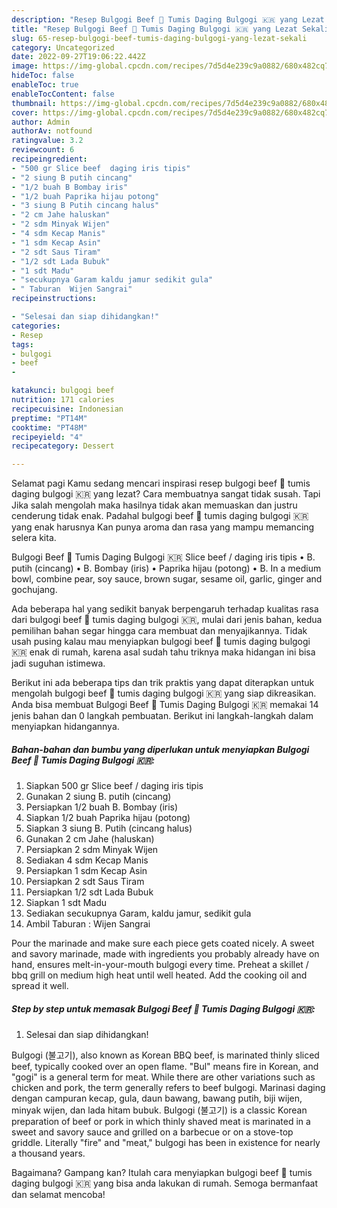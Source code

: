 ```yaml
---
description: "Resep Bulgogi Beef 🥓 Tumis Daging Bulgogi 🇰🇷 yang Lezat Sekali"
title: "Resep Bulgogi Beef 🥓 Tumis Daging Bulgogi 🇰🇷 yang Lezat Sekali"
slug: 65-resep-bulgogi-beef-tumis-daging-bulgogi-yang-lezat-sekali
category: Uncategorized
date: 2022-09-27T19:06:22.442Z
image: https://img-global.cpcdn.com/recipes/7d5d4e239c9a0882/680x482cq70/bulgogi-beef-tumis-daging-bulgogi-foto-resep-utama.jpg
hideToc: false
enableToc: true
enableTocContent: false
thumbnail: https://img-global.cpcdn.com/recipes/7d5d4e239c9a0882/680x482cq70/bulgogi-beef-tumis-daging-bulgogi-foto-resep-utama.jpg
cover: https://img-global.cpcdn.com/recipes/7d5d4e239c9a0882/680x482cq70/bulgogi-beef-tumis-daging-bulgogi-foto-resep-utama.jpg
author: Admin
authorAv: notfound
ratingvalue: 3.2
reviewcount: 6
recipeingredient:
- "500 gr Slice beef  daging iris tipis"
- "2 siung B putih cincang"
- "1/2 buah B Bombay iris"
- "1/2 buah Paprika hijau potong"
- "3 siung B Putih cincang halus"
- "2 cm Jahe haluskan"
- "2 sdm Minyak Wijen"
- "4 sdm Kecap Manis"
- "1 sdm Kecap Asin"
- "2 sdt Saus Tiram"
- "1/2 sdt Lada Bubuk"
- "1 sdt Madu"
- "secukupnya Garam kaldu jamur sedikit gula"
- " Taburan  Wijen Sangrai"
recipeinstructions:

- "Selesai dan siap dihidangkan!"
categories:
- Resep
tags:
- bulgogi
- beef
- 

katakunci: bulgogi beef  
nutrition: 171 calories
recipecuisine: Indonesian
preptime: "PT14M"
cooktime: "PT48M"
recipeyield: "4"
recipecategory: Dessert

---
```



Selamat pagi Kamu sedang mencari inspirasi resep bulgogi beef 🥓 tumis daging bulgogi 🇰🇷 yang lezat? Cara membuatnya sangat tidak susah. Tapi Jika salah mengolah maka hasilnya tidak akan memuaskan dan justru cenderung tidak enak. Padahal bulgogi beef 🥓 tumis daging bulgogi 🇰🇷 yang enak harusnya Kan punya aroma dan rasa yang mampu memancing selera kita.


Bulgogi Beef 🥓 Tumis Daging Bulgogi 🇰🇷 Slice beef / daging iris tipis • B. putih (cincang) • B. Bombay (iris) • Paprika hijau (potong) • B. In a medium bowl, combine pear, soy sauce, brown sugar, sesame oil, garlic, ginger and gochujang.

Ada beberapa hal yang sedikit banyak berpengaruh terhadap kualitas rasa dari bulgogi beef 🥓 tumis daging bulgogi 🇰🇷, mulai dari jenis bahan, kedua pemilihan bahan segar hingga cara membuat dan menyajikannya. Tidak usah pusing kalau mau menyiapkan bulgogi beef 🥓 tumis daging bulgogi 🇰🇷 enak di rumah, karena asal sudah tahu triknya maka hidangan ini bisa jadi suguhan istimewa.


Berikut ini ada beberapa tips dan trik praktis yang dapat diterapkan untuk mengolah bulgogi beef 🥓 tumis daging bulgogi 🇰🇷 yang siap dikreasikan. Anda bisa membuat Bulgogi Beef 🥓 Tumis Daging Bulgogi 🇰🇷 memakai 14 jenis bahan dan 0 langkah pembuatan. Berikut ini langkah-langkah dalam menyiapkan hidangannya.

<!--inarticleads1-->

##### Bahan-bahan dan bumbu yang diperlukan untuk menyiapkan Bulgogi Beef 🥓 Tumis Daging Bulgogi 🇰🇷:

1. Siapkan 500 gr Slice beef / daging iris tipis
1. Gunakan 2 siung B. putih (cincang)
1. Persiapkan 1/2 buah B. Bombay (iris)
1. Siapkan 1/2 buah Paprika hijau (potong)
1. Siapkan 3 siung B. Putih (cincang halus)
1. Gunakan 2 cm Jahe (haluskan)
1. Persiapkan 2 sdm Minyak Wijen
1. Sediakan 4 sdm Kecap Manis
1. Persiapkan 1 sdm Kecap Asin
1. Persiapkan 2 sdt Saus Tiram
1. Persiapkan 1/2 sdt Lada Bubuk
1. Siapkan 1 sdt Madu
1. Sediakan secukupnya Garam, kaldu jamur, sedikit gula
1. Ambil  Taburan : Wijen Sangrai


Pour the marinade and make sure each piece gets coated nicely. A sweet and savory marinade, made with ingredients you probably already have on hand, ensures melt-in-your-mouth bulgogi every time. Preheat a skillet / bbq grill on medium high heat until well heated. Add the cooking oil and spread it well. 

<!--inarticleads2-->

##### Step by step untuk memasak Bulgogi Beef 🥓 Tumis Daging Bulgogi 🇰🇷:


1. Selesai dan siap dihidangkan!

Bulgogi (불고기), also known as Korean BBQ beef, is marinated thinly sliced beef, typically cooked over an open flame. &#34;Bul&#34; means fire in Korean, and &#34;gogi&#34; is a general term for meat. While there are other variations such as chicken and pork, the term generally refers to beef bulgogi. Marinasi daging dengan campuran kecap, gula, daun bawang, bawang putih, biji wijen, minyak wijen, dan lada hitam bubuk. Bulgogi (불고기) is a classic Korean preparation of beef or pork in which thinly shaved meat is marinated in a sweet and savory sauce and grilled on a barbecue or on a stove-top griddle. Literally &#34;fire&#34; and &#34;meat,&#34; bulgogi has been in existence for nearly a thousand years. 

Bagaimana? Gampang kan? Itulah cara menyiapkan bulgogi beef 🥓 tumis daging bulgogi 🇰🇷 yang bisa anda lakukan di rumah. Semoga bermanfaat dan selamat mencoba!
